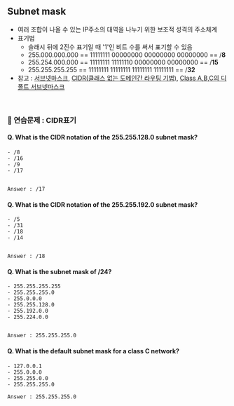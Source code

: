 ## Subnet mask
- 여러 조합이 나올 수 있는 IP주소의 대역을 나누기 위한 보조적 성격의 주소체계
- 표기법
    - 슬래시 뒤에 2진수 표기일 때 '1'인 비트 수를 써서 표기할 수 있음
    - 255.000.000.000 == 11111111 00000000 00000000 00000000 == /**8**
    - 255.254.000.000 == 11111111 11111110 00000000 00000000 == /**15**
    - 255.255.255.255 == 11111111 11111111 11111111 11111111 == /**32**
- 참고 : [서브넷마스크](https://namu.wiki/w/%EC%84%9C%EB%B8%8C%EB%84%B7%20%EB%A7%88%EC%8A%A4%ED%81%AC), [CIDR(클래스 없는 도메인간 라우팅 기법)](https://ko.wikipedia.org/wiki/%EC%82%AC%EC%9D%B4%EB%8D%94_(%EB%84%A4%ED%8A%B8%EC%9B%8C%ED%82%B9)), [Class A,B,C의 디폴트 서브넷마스크](http://www.tcpipguide.com/free/t_IPDefaultSubnetMasksForAddressClassesABandC.htm)
<br>

### :speech_balloon: 연습문제 : CIDR표기
#### Q. What is the CIDR notation of the 255.255.128.0 subnet mask?
    - /8
    - /16
    - /9
    - /17


    Answer : /17
    
#### Q. What is the CIDR notation of the 255.255.192.0 subnet mask?
    - /5
    - /31
    - /18
    - /14


    Answer : /18

#### Q. What is the subnet mask of /24?
    - 255.255.255.255
    - 255.255.255.0
    - 255.0.0.0
    - 255.255.128.0
    - 255.192.0.0
    - 255.224.0.0


    Answer : 255.255.255.0

#### Q. What is the default subnet mask for a class C network?
    - 127.0.0.1
    - 255.0.0.0
    - 255.255.0.0
    - 255.255.255.0

    Answer : 255.255.255.0

